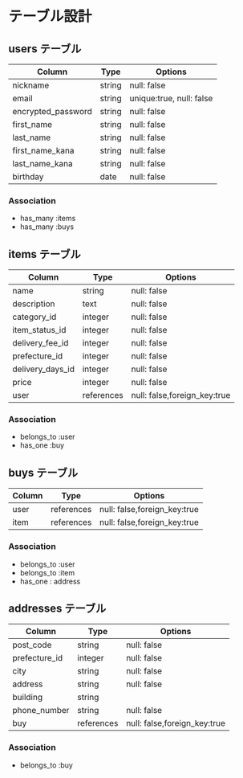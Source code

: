 # テーブル設計

## users テーブル
| Column             | Type   | Options                  |
| ------------------ | ------ | -------------------------|
| nickname           | string | null: false              |
| email              | string | unique:true, null: false |
| encrypted_password | string | null: false              |
| first_name         | string | null: false              |
| last_name          | string | null: false              |
| first_name_kana     | string | null: false              |
| last_name_kana     | string | null: false              |
| birthday           | date   | null: false              |
### Association
- has_many :items
- has_many :buys



## items テーブル
| Column              | Type      | Options     |
| ------------------  | ----------| ----------- |
| name                | string    | null: false |
| description         | text      | null: false |
| category_id         | integer   | null: false |
| item_status_id      | integer   | null: false |
| delivery_fee_id     | integer   | null: false |
| prefecture_id       | integer   | null: false |
| delivery_days_id    | integer   | null: false |
| price               | integer   | null: false |
| user                | references| null: false,foreign_key:true |
### Association
- belongs_to :user
- has_one :buy



## buys テーブル
| Column             | Type      | Options     |
| ------------------ | ----------| ----------- |
| user               | references| null: false,foreign_key:true |
| item               | references| null: false,foreign_key:true |
### Association
- belongs_to :user
- belongs_to :item
- has_one : address



## addresses テーブル
| Column             | Type      | Options     |
| ------------------ | ----------| ----------- |
| post_code          | string    | null: false |
| prefecture_id      | integer   | null: false |
| city               | string    | null: false |
| address            | string    | null: false |
| building           | string    |             |
| phone_number       | string    | null: false |
| buy                | references| null: false,foreign_key:true |
### Association
- belongs_to :buy




